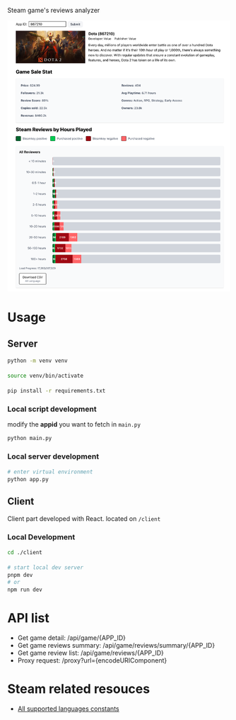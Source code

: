 Steam game's reviews analyzer

![Index page](./prototype/main-index.png)

# Usage

## Server

```bash
python -m venv venv

source venv/bin/activate

pip install -r requirements.txt
```

### Local script development

modify the **appid** you want to fetch in `main.py`

```bash
python main.py
```

### Local server development

```bash
# enter virtual environment
python app.py
```

## Client

Client part developed with React. located on `/client`

### Local Development

```bash
cd ./client

# start local dev server
pnpm dev
# or
npm run dev
```

# API list

- Get game detail: /api/game/{APP_ID}
- Get game reviews summary: /api/game/reviews/summary/{APP_ID}
- Get game review list: /api/game/reviews/{APP_ID}
- Proxy request: /proxy?url={encodeURIComponent}

# Steam related resouces

- [All supported languages constants](https://partner.steamgames.com/doc/store/localization)
